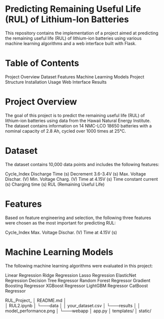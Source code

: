 # Predicting Remaining Useful Life (RUL) of Lithium-Ion Batteries
This repository contains the implementation of a project aimed at predicting the remaining useful life (RUL) of lithium-ion batteries using various machine learning algorithms and a web interface built with Flask.

# Table of Contents
Project Overview
Dataset
Features
Machine Learning Models
Project Structure
Installation
Usage
Web Interface
Results

# Project Overview
The goal of this project is to predict the remaining useful life (RUL) of lithium-ion batteries using data from the Hawaii Natural Energy Institute. The dataset contains information on 14 NMC-LCO 18650 batteries with a nominal capacity of 2.8 Ah, cycled over 1000 times at 25°C.

# Dataset
The dataset contains 10,000 data points and includes the following features:

Cycle_Index
Discharge Time (s)
Decrement 3.6-3.4V (s)
Max. Voltage Dischar. (V)
Min. Voltage Charg. (V)
Time at 4.15V (s)
Time constant current (s)
Charging time (s)
RUL (Remaining Useful Life)

# Features
Based on feature engineering and selection, the following three features were chosen as the most important for predicting RUL:

Cycle_Index
Max. Voltage Dischar. (V)
Time at 4.15V (s)

# Machine Learning Models
The following machine learning algorithms were evaluated in this project:

Linear Regression
Ridge Regression
Lasso Regression
ElasticNet Regression
Decision Tree Regressor
Random Forest Regressor
Gradient Boosting Regressor
XGBoost Regressor
LightGBM Regressor
CatBoost Regressor

RUL_Project_
│   README.md
│   
│   RUL2.ipynb
│
└───data
│   │   your_dataset.csv
│
└───results
│   │   model_performance.png
│
└───webapp
    │   app.py
    │   templates/
    │   static/

